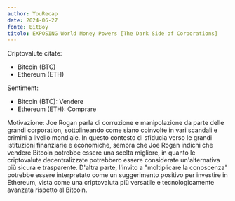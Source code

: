 ```yaml
---
author: YouRecap
date: 2024-06-27
fonte: BitBoy
titolo: EXPOSING World Money Powers [The Dark Side of Corporations]
---
```


Criptovalute citate:
- Bitcoin (BTC)
- Ethereum (ETH)

Sentiment:
- Bitcoin (BTC): Vendere
- Ethereum (ETH): Comprare

Motivazione:
Joe Rogan parla di corruzione e manipolazione da parte delle grandi corporation, sottolineando come siano coinvolte in vari scandali e crimini a livello mondiale. In questo contesto di sfiducia verso le grandi istituzioni finanziarie e economiche, sembra che Joe Rogan indichi che vendere Bitcoin potrebbe essere una scelta migliore, in quanto le criptovalute decentralizzate potrebbero essere considerate un'alternativa più sicura e trasparente. D'altra parte, l'invito a "moltiplicare la conoscenza" potrebbe essere interpretato come un suggerimento positivo per investire in Ethereum, vista come una criptovaluta più versatile e tecnologicamente avanzata rispetto al Bitcoin.
